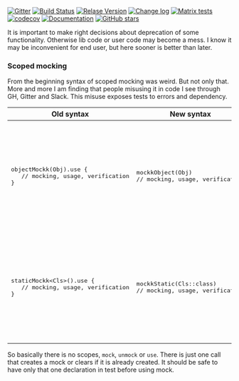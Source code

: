 
[![Gitter](https://badges.gitter.im/mockk-io/Lobby.svg)](https://gitter.im/mockk-io/Lobby?utm_source=badge&utm_medium=badge&utm_campaign=pr-badge&utm_content=body_badge)
[![Build Status](https://travis-ci.org/mockk/mockk.svg?branch=master)](https://travis-ci.org/mockk/mockk)
[![Relase Version](https://img.shields.io/maven-central/v/io.mockk/mockk.svg?label=release)](http://search.maven.org/#search%7Cga%7C1%7Cmockk)
[![Change log](https://img.shields.io/badge/change%20log-%E2%96%A4-yellow.svg)](https://github.com/mockk/mockk/releases)
[![Matrix tests](https://img.shields.io/badge/matrix-test-e53994.svg)](http://mockk.io/MATRIX)
[![codecov](https://codecov.io/gh/mockk/mockk/branch/master/graph/badge.svg)](https://codecov.io/gh/mockk/mockk) 
[![Documentation](https://img.shields.io/badge/documentation-%E2%86%93-yellowgreen.svg)](#nice-features) 
[![GitHub stars](https://img.shields.io/github/stars/mockk/mockk.svg?label=stars)](https://github.com/mockk/mockk)


It is important to make right decisions about deprecation of some functionality. 
Otherwise lib code or user code may become a mess. 
I know it may be inconvenient for end user, but here sooner is better than later.

### Scoped mocking

From the beginning syntax of scoped mocking was weird. But not only that. 
More and more I am finding that people misusing it in code I see through GH, Gitter and Slack.
This misuse exposes tests to errors and dependency.

<table>
<thead>
<tr><th>Old syntax</th><th>New syntax</th><th>Annotation</th></tr>
</thead>
<tbody>
<tr>
<td>
<pre>
objectMockk(Obj).use {
   // mocking, usage, verification
}
</pre>
</td>
<td>
<pre>
mockkObject(Obj)
// mocking, usage, verification
</pre>
</td>
<td>

<code>mockkObject</code> will automatically clear mock before usage. 
It is safe to use it alone without <code>clearing</code> or <code>unmocking</code>

</td>
</tr>

<tr>
<td>
<pre>
staticMockk&lt;Cls&gt;().use {
   // mocking, usage, verification
}
</pre>
</td>
<td>
<pre>
mockkStatic(Cls::class)
// mocking, usage, verification
</pre>
</td>
<td>

<code>mockkStatic</code> will automatically clear mock before usage. 
It is safe to use it alone without <code>clearing</code> or <code>unmocking</code>

</td>
</tr>
</tbody>
</table>

So basically there is no scopes, `mock`, `unmock` or `use`. 
There is just one call that creates a mock or clears if it is already created.
It should be safe to have only that one declaration in test before using mock.
